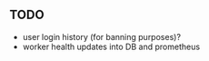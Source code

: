 ## TODO

- user login history (for banning purposes)?
- worker health updates into DB and prometheus
